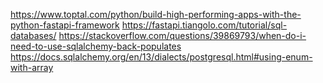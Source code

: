 https://www.toptal.com/python/build-high-performing-apps-with-the-python-fastapi-framework
https://fastapi.tiangolo.com/tutorial/sql-databases/
https://stackoverflow.com/questions/39869793/when-do-i-need-to-use-sqlalchemy-back-populates
https://docs.sqlalchemy.org/en/13/dialects/postgresql.html#using-enum-with-array